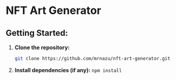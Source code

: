 # NFT Art Generator
## Getting Started:
1. **Clone the repository:**
   ```bash
   git clone https://github.com/mrnazu/nft-art-generator.git
   ```
2. **Install dependencies (if any):**
   `npm install`

